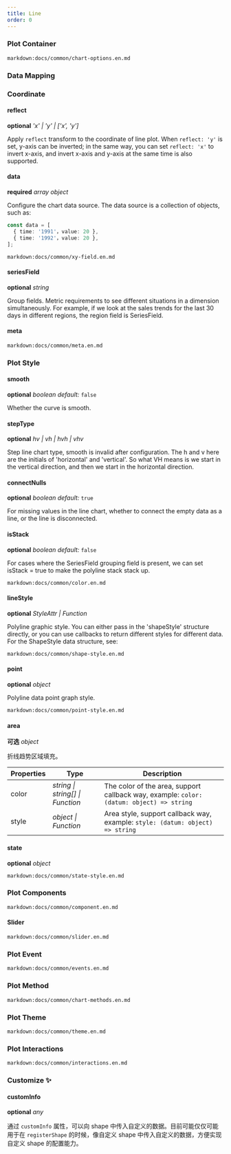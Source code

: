 ```yaml
---
title: Line
order: 0
---
```


### Plot Container

`markdown:docs/common/chart-options.en.md`

### Data Mapping

### Coordinate

#### reflect

<description>**optional** _'x' | 'y' | ['x', 'y']_</description>

Apply `reflect` transform to the coordinate of line plot. When `reflect: 'y'` is set, y-axis can be inverted; in the same way, you can set `reflect: 'x'` to invert x-axis, and invert x-axis and y-axis at the same time is also supported.

#### data

<description>**required** _array object_</description>

Configure the chart data source. The data source is a collection of objects, such as:

```ts
const data = [
  { time: '1991'，value: 20 },
  { time: '1992'，value: 20 },
];
```

`markdown:docs/common/xy-field.en.md`

#### seriesField

<description>**optional** _string_</description>

Group fields. Metric requirements to see different situations in a dimension simultaneously. For example, if we look at the sales trends for the last 30 days in different regions, the region field is SeriesField.

#### meta

`markdown:docs/common/meta.en.md`

### Plot Style

#### smooth

<description>**optional** _boolean_ _default:_ `false`</description>

Whether the curve is smooth.

#### stepType

<description>**optional** _hv | vh | hvh | vhv_</description>

Step line chart type, smooth is invalid after configuration. The h and v here are the initials of 'horizontal' and 'vertical'. So what VH means is we start in the vertical direction, and then we start in the horizontal direction.

#### connectNulls

<description>**optional** _boolean_ _default:_ `true`</description>

For missing values in the line chart, whether to connect the empty data as a line, or the line is disconnected.

#### isStack

<description>**optional** _boolean_ _default:_ `false`</description>

For cases where the SeriesField grouping field is present, we can set isStack = true to make the polyline stack stack up.

`markdown:docs/common/color.en.md`

#### lineStyle

<description>**optional** _StyleAttr | Function_</description>

Polyline graphic style. You can either pass in the 'shapeStyle' structure directly, or you can use callbacks to return different styles for different data. For the ShapeStyle data structure, see:

`markdown:docs/common/shape-style.en.md`

#### point

<description>**optional** _object_</description>

Polyline data point graph style.

`markdown:docs/common/point-style.en.md`

#### area

<description>**可选** _object_</description>

折线趋势区域填充。

| Properties | Type                             | Description                                                                                   |
| ---------- | -------------------------------- | --------------------------------------------------------------------------------------------- |
| color      | _string \| string[] \| Function_ | The color of the area, support callback way, example: `color: (datum: object) => string` |
| style      | _object \| Function_             | Area style, support callback way, example: `style: (datum: object) => string`          |

#### state

<description>**optional** _object_</description>

`markdown:docs/common/state-style.en.md`

### Plot Components

`markdown:docs/common/component.en.md`

#### Slider

`markdown:docs/common/slider.en.md`

### Plot Event

`markdown:docs/common/events.en.md`

### Plot Method

`markdown:docs/common/chart-methods.en.md`

### Plot Theme

`markdown:docs/common/theme.en.md`

### Plot Interactions

`markdown:docs/common/interactions.en.md`

### Customize ✨

#### customInfo

<description>**optional** _any_</description>

通过 `customInfo` 属性，可以向 shape 中传入自定义的数据。目前可能仅仅可能用于在 `registerShape` 的时候，像自定义 shape 中传入自定义的数据，方便实现自定义 shape 的配置能力。

